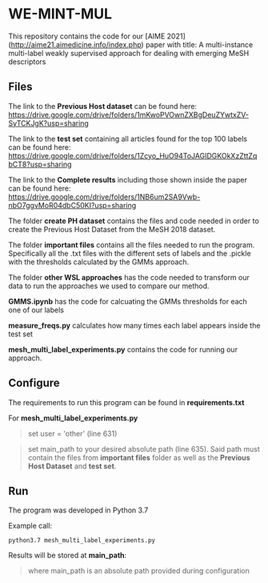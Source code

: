 # WE-MINT-MUL

This repository contains the code for our [AIME 2021] (http://aime21.aimedicine.info/index.php) paper with title: A multi-instance multi-label weakly supervised approach for dealing with emerging MeSH descriptors


## Files
The link to the **Previous Host dataset** can be found here: https://drive.google.com/drive/folders/1mKwoPVOwnZXBgDeuZYwtxZV-SyTCKJgK?usp=sharing

The link to the **test set** containing all articles found for the top 100 labels can be found here: https://drive.google.com/drive/folders/1Zcyo_HuO94ToJAGIDGKOkXzZttZqbCT8?usp=sharing

The link to the **Complete results** including those shown inside the paper can be found here: https://drive.google.com/drive/folders/1NB6um2SA9Vwb-nbO7ggvMoR04dbC50KI?usp=sharing

The folder **create PH dataset** contains the files and code needed in order to create the Previous Host Dataset from the MeSH 2018 dataset.

The folder **important files** contains all the files needed to run the program. Specifically all the .txt files with the different sets of labels and the .pickle with the thresholds calculated by the GMMs approach.

The folder **other WSL approaches** has the code needed to transform our data to run the approaches we used to compare our method.

**GMMS.ipynb** has the code for calcuating the GMMs thresholds for each one of our labels

**measure_freqs.py** calculates how many times each label appears inside the test set

**mesh_multi_label_experiments.py** contains the code for running our approach.


## Configure

The requirements to run this program can be found in **requirements.txt**

For **mesh_multi_label_experiments.py** 

>set user = 'other' (line 631)

>set main_path to your desired absolute path (line 635). Said path must contain the files from **important files** folder as well as the **Previous Host Dataset** and **test set**.

 

## Run

The program was developed in Python 3.7

Example call:

`python3.7 mesh_multi_label_experiments.py`

Results will be stored at **main_path**:

>where main_path is an absolute path provided during configuration



